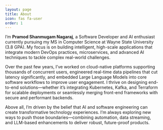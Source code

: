 ```yaml
---
layout: page
title: About
icon: fas fa-user
order: 1
---
```


I’m **Pramod Shanmugam Nagaraj**, a Software Developer and AI enthusiast currently pursuing my MS in Computer Science at Wayne State University (3.8 GPA). My focus is on building intelligent, high-scale applications that integrate modern DevOps practices, microservices, and advanced AI techniques to tackle complex real-world challenges.

Over the past few years, I’ve worked on cloud-native platforms supporting thousands of concurrent users, engineered real-time data pipelines that cut latency significantly, and embedded Large Language Models into core software workflows to improve user engagement. I thrive on designing end-to-end solutions—whether it’s integrating Kubernetes, Kafka, and Terraform for scalable deployments or seamlessly merging front-end frameworks with secure and performant backends.

Above all, I’m driven by the belief that AI and software engineering can create transformative technology experiences. I’m always exploring new ways to push those boundaries—combining automation, data streaming, and LLM-based enhancements to deliver robust, future-proof products.
